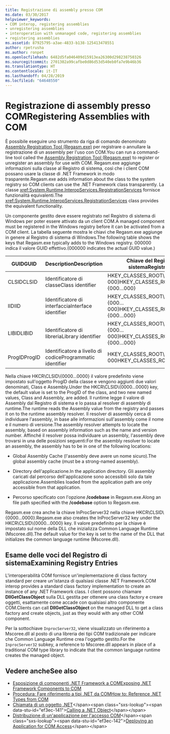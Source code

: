 ```yaml
---
title: Registrazione di assembly presso COM
ms.date: 03/30/2017
helpviewer_keywords:
- COM interop, registering assemblies
- unregistering assemblies
- interoperation with unmanaged code, registering assemblies
- registering assemblies
ms.assetid: 87925795-a3ae-4833-b138-125413478551
author: rpetrusha
ms.author: ronpet
ms.openlocfilehash: 6482d5fa046409d15913ea26300d298238750326
ms.sourcegitcommit: 2701302a99cafbe0d86d53d540eb0fa7e9b46b36
ms.translationtype: HT
ms.contentlocale: it-IT
ms.lasthandoff: 04/28/2019
ms.locfileid: "64648550"
---
```

# <a name="registering-assemblies-with-com"></a><span data-ttu-id="ef3ec-102">Registrazione di assembly presso COM</span><span class="sxs-lookup"><span data-stu-id="ef3ec-102">Registering Assemblies with COM</span></span>
<span data-ttu-id="ef3ec-103">È possibile eseguire uno strumento da riga di comando denominato [Assembly Registration Tool (Regasm.exe)](../tools/regasm-exe-assembly-registration-tool.md) per registrare o annullare la registrazione di un assembly per l'uso con COM.</span><span class="sxs-lookup"><span data-stu-id="ef3ec-103">You can run a command-line tool called the [Assembly Registration Tool (Regasm.exe)](../tools/regasm-exe-assembly-registration-tool.md) to register or unregister an assembly for use with COM.</span></span> <span data-ttu-id="ef3ec-104">Regasm.exe aggiunge informazioni sulla classe al Registro di sistema, così che i client COM possano usare la classe di .NET Framework in modo trasparente.</span><span class="sxs-lookup"><span data-stu-id="ef3ec-104">Regasm.exe adds information about the class to the system registry so COM clients can use the .NET Framework class transparently.</span></span> <span data-ttu-id="ef3ec-105">La classe <xref:System.Runtime.InteropServices.RegistrationServices> fornisce funzionalità equivalenti.</span><span class="sxs-lookup"><span data-stu-id="ef3ec-105">The <xref:System.Runtime.InteropServices.RegistrationServices> class provides the equivalent functionality.</span></span>  
  
 <span data-ttu-id="ef3ec-106">Un componente gestito deve essere registrato nel Registro di sistema di Windows per poter essere attivato da un client COM.</span><span class="sxs-lookup"><span data-stu-id="ef3ec-106">A managed component must be registered in the Windows registry before it can be activated from a COM client.</span></span> <span data-ttu-id="ef3ec-107">La tabella seguente mostra le chiavi che Regasm.exe aggiunge in genere al Registro di sistema di Windows.</span><span class="sxs-lookup"><span data-stu-id="ef3ec-107">The following table shows the keys that Regasm.exe typically adds to the Windows registry.</span></span> <span data-ttu-id="ef3ec-108">000000 indica il valore GUID effettivo.</span><span class="sxs-lookup"><span data-stu-id="ef3ec-108">(000000 indicates the actual GUID value.)</span></span>  
  
|<span data-ttu-id="ef3ec-109">GUID</span><span class="sxs-lookup"><span data-stu-id="ef3ec-109">GUID</span></span>|<span data-ttu-id="ef3ec-110">Description</span><span class="sxs-lookup"><span data-stu-id="ef3ec-110">Description</span></span>|<span data-ttu-id="ef3ec-111">Chiave del Registro di sistema</span><span class="sxs-lookup"><span data-stu-id="ef3ec-111">Registry key</span></span>|  
|----------|-----------------|------------------|  
|<span data-ttu-id="ef3ec-112">CLSID</span><span class="sxs-lookup"><span data-stu-id="ef3ec-112">CLSID</span></span>|<span data-ttu-id="ef3ec-113">Identificatore di classe</span><span class="sxs-lookup"><span data-stu-id="ef3ec-113">Class identifier</span></span>|<span data-ttu-id="ef3ec-114">HKEY_CLASSES_ROOT\CLSID\\{000…000}</span><span class="sxs-lookup"><span data-stu-id="ef3ec-114">HKEY_CLASSES_ROOT\CLSID\\{000…000}</span></span>|  
|<span data-ttu-id="ef3ec-115">IID</span><span class="sxs-lookup"><span data-stu-id="ef3ec-115">IID</span></span>|<span data-ttu-id="ef3ec-116">Identificatore di interfaccia</span><span class="sxs-lookup"><span data-stu-id="ef3ec-116">Interface identifier</span></span>|<span data-ttu-id="ef3ec-117">HKEY_CLASSES_ROOT\Interface\\{000…000}</span><span class="sxs-lookup"><span data-stu-id="ef3ec-117">HKEY_CLASSES_ROOT\Interface\\{000…000}</span></span>|  
|<span data-ttu-id="ef3ec-118">LIBID</span><span class="sxs-lookup"><span data-stu-id="ef3ec-118">LIBID</span></span>|<span data-ttu-id="ef3ec-119">Identificatore di libreria</span><span class="sxs-lookup"><span data-stu-id="ef3ec-119">Library identifier</span></span>|<span data-ttu-id="ef3ec-120">HKEY_CLASSES_ROOT\TypeLib\\{000…000}</span><span class="sxs-lookup"><span data-stu-id="ef3ec-120">HKEY_CLASSES_ROOT\TypeLib\\{000…000}</span></span>|  
|<span data-ttu-id="ef3ec-121">ProgID</span><span class="sxs-lookup"><span data-stu-id="ef3ec-121">ProgID</span></span>|<span data-ttu-id="ef3ec-122">Identificatore a livello di codice</span><span class="sxs-lookup"><span data-stu-id="ef3ec-122">Programmatic identifier</span></span>|<span data-ttu-id="ef3ec-123">HKEY_CLASSES_ROOT\000…000</span><span class="sxs-lookup"><span data-stu-id="ef3ec-123">HKEY_CLASSES_ROOT\000…000</span></span>|  
  
 <span data-ttu-id="ef3ec-124">Nella chiave HKCR\CLSID\\{0000…0000} il valore predefinito viene impostato sull'oggetto ProgID della classe e vengono aggiunti due valori denominati, Class e Assembly.</span><span class="sxs-lookup"><span data-stu-id="ef3ec-124">Under the HKCR\CLSID\\{0000…0000} key, the default value is set to the ProgID of the class, and two new named values, Class and Assembly, are added.</span></span> <span data-ttu-id="ef3ec-125">Il runtime legge il valore di Assembly dal Registro di sistema e lo passa al resolver di assembly di runtime.</span><span class="sxs-lookup"><span data-stu-id="ef3ec-125">The runtime reads the Assembly value from the registry and passes it on to the runtime assembly resolver.</span></span> <span data-ttu-id="ef3ec-126">Il resolver di assembly cerca di individuare l'assembly, in base alle informazioni sull'assembly come il nome e il numero di versione.</span><span class="sxs-lookup"><span data-stu-id="ef3ec-126">The assembly resolver attempts to locate the assembly, based on assembly information such as the name and version number.</span></span> <span data-ttu-id="ef3ec-127">Affinché il resolver possa individuare un assembly, l'assembly deve trovarsi in una delle posizioni seguenti:</span><span class="sxs-lookup"><span data-stu-id="ef3ec-127">For the assembly resolver to locate an assembly, the assembly has to be in one of the following locations:</span></span>  
  
- <span data-ttu-id="ef3ec-128">Global Assembly Cache (l'assembly deve avere un nome sicuro).</span><span class="sxs-lookup"><span data-stu-id="ef3ec-128">The global assembly cache (must be a strong-named assembly).</span></span>  
  
- <span data-ttu-id="ef3ec-129">Directory dell'applicazione.</span><span class="sxs-lookup"><span data-stu-id="ef3ec-129">In the application directory.</span></span> <span data-ttu-id="ef3ec-130">Gli assembly caricati dal percorso dell'applicazione sono accessibili solo da tale applicazione.</span><span class="sxs-lookup"><span data-stu-id="ef3ec-130">Assemblies loaded from the application path are only accessible from that application.</span></span>  
  
- <span data-ttu-id="ef3ec-131">Percorso specificato con l'opzione **/codebase** in Regasm.exe.</span><span class="sxs-lookup"><span data-stu-id="ef3ec-131">Along an file path specified with the **/codebase** option to Regasm.exe.</span></span>  
  
 <span data-ttu-id="ef3ec-132">Regasm.exe crea anche la chiave InProcServer32 nella chiave HKCR\CLSID\\{0000…0000}.</span><span class="sxs-lookup"><span data-stu-id="ef3ec-132">Regasm.exe also creates the InProcServer32 key under the HKCR\CLSID\\{0000…0000} key.</span></span> <span data-ttu-id="ef3ec-133">Il valore predefinito per la chiave è impostato sul nome della DLL che inizializza Common Language Runtime (Mscoree.dll).</span><span class="sxs-lookup"><span data-stu-id="ef3ec-133">The default value for the key is set to the name of the DLL that initializes the common language runtime (Mscoree.dll).</span></span>  
  
## <a name="examining-registry-entries"></a><span data-ttu-id="ef3ec-134">Esame delle voci del Registro di sistema</span><span class="sxs-lookup"><span data-stu-id="ef3ec-134">Examining Registry Entries</span></span>  
 <span data-ttu-id="ef3ec-135">L'interoperabilità COM fornisce un'implementazione di class factory standard per creare un'istanza di qualsiasi classe .NET Framework.</span><span class="sxs-lookup"><span data-stu-id="ef3ec-135">COM interop provides a standard class factory implementation to create an instance of any .NET Framework class.</span></span> <span data-ttu-id="ef3ec-136">I client possono chiamare **DllGetClassObject** sulla DLL gestita per ottenere una class factory e creare oggetti, esattamente come accade con qualsiasi altro componente COM.</span><span class="sxs-lookup"><span data-stu-id="ef3ec-136">Clients can call **DllGetClassObject** on the managed DLL to get a class factory and create objects, just as they would with any other COM component.</span></span>  
  
 <span data-ttu-id="ef3ec-137">Per la sottochiave `InprocServer32`, viene visualizzato un riferimento a Mscoree.dll al posto di una libreria dei tipi COM tradizionale per indicare che Common Language Runtime crea l'oggetto gestito.</span><span class="sxs-lookup"><span data-stu-id="ef3ec-137">For the `InprocServer32` subkey, a reference to Mscoree.dll appears in place of a traditional COM type library to indicate that the common language runtime creates the managed object.</span></span>  
  
## <a name="see-also"></a><span data-ttu-id="ef3ec-138">Vedere anche</span><span class="sxs-lookup"><span data-stu-id="ef3ec-138">See also</span></span>

- [<span data-ttu-id="ef3ec-139">Esposizione di componenti .NET Framework a COM</span><span class="sxs-lookup"><span data-stu-id="ef3ec-139">Exposing .NET Framework Components to COM</span></span>](exposing-dotnet-components-to-com.md)
- [<span data-ttu-id="ef3ec-140">Procedura: Fare riferimento a tipi .NET da COM</span><span class="sxs-lookup"><span data-stu-id="ef3ec-140">How to: Reference .NET Types from COM</span></span>](how-to-reference-net-types-from-com.md)
- <span data-ttu-id="ef3ec-141">[Chiamata di un oggetto .NET](https://docs.microsoft.com/previous-versions/dotnet/netframework-4.0/8hw8h46b(v=vs.100))</span><span class="sxs-lookup"><span data-stu-id="ef3ec-141">[Calling a .NET Object](https://docs.microsoft.com/previous-versions/dotnet/netframework-4.0/8hw8h46b(v=vs.100))</span></span>
- <span data-ttu-id="ef3ec-142">[Distribuzione di un'applicazione per l'accesso COM](https://docs.microsoft.com/previous-versions/dotnet/netframework-4.0/c2850st8(v=vs.100))</span><span class="sxs-lookup"><span data-stu-id="ef3ec-142">[Deploying an Application for COM Access](https://docs.microsoft.com/previous-versions/dotnet/netframework-4.0/c2850st8(v=vs.100))</span></span>
